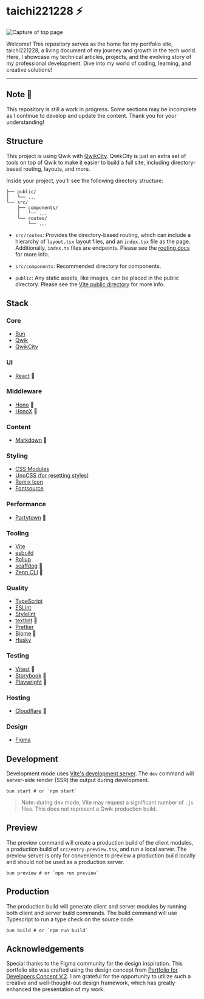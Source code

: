 # taichi221228 :zap:

![Capture of top page](https://github.com/taichi221228/taichi221228/assets/58300794/8e1fd874-3223-4bee-9adb-c122446a3a01)

Welcome! This repository serves as the home for my portfolio site, taichi221228, a living document of my journey and growth in the tech world. Here, I showcase my technical articles, projects, and the evolving story of my professional development. Dive into my world of coding, learning, and creative solutions!

---

## Note :construction:

This repository is still a work in progress. Some sections may be incomplete as I continue to develop and update the content. Thank you for your understanding!

## Structure

This project is using Qwik with [QwikCity](https://qwik.builder.io/qwikcity/overview/). QwikCity is just an extra set of tools on top of Qwik to make it easier to build a full site, including directory-based routing, layouts, and more.

Inside your project, you'll see the following directory structure:

```
├── public/
│   └── ...
└── src/
    ├── components/
    │   └── ...
    └── routes/
        └── ...
```

- `src/routes`: Provides the directory-based routing, which can include a hierarchy of `layout.tsx` layout files, and an `index.tsx` file as the page. Additionally, `index.ts` files are endpoints. Please see the [routing docs](https://qwik.builder.io/qwikcity/routing/overview/) for more info.

- `src/components`: Recommended directory for components.

- `public`: Any static assets, like images, can be placed in the public directory. Please see the [Vite public directory](https://vitejs.dev/guide/assets.html#the-public-directory) for more info.

## Stack

### Core

- [Bun](https://bun.sh/)
- [Qwik](https://qwik.builder.io/)
- [QwikCity](https://qwik.builder.io/qwikcity/overview/)

### UI

- [React](https://reactjs.org/) :construction:

### Middleware

- [Hono](https://hono.dev/) :thinking:
- [HonoX](https://github.com/honojs/honox/) :thinking:

### Content

- [Markdown](https://www.markdownguide.org/) :construction:

### Styling

- [CSS Modules](https://github.com/css-modules/css-modules/)
- [UnoCSS (for resetting styles)](https://unocss.dev/)
- [Remix Icon](https://remixicon.com/)
- [Fontsource](https://fontsource.org/)

### Performance

- [Partytown](https://partytown.builder.io/) :construction:

### Tooling

- [Vite](https://vitejs.dev/)
- [esbuild](https://esbuild.github.io/)
- [Rollup](https://rollupjs.org/)
- [scaffdog](https://scaff.dog/) :construction:
- [Zenn CLI](https://zenn.dev/zenn/articles/zenn-cli-guide) :construction:

### Quality

- [TypeScript](https://www.typescriptlang.org/)
- [ESLint](https://eslint.org/)
- [Stylelint](https://stylelint.io/)
- [textlint](https://textlint.github.io/) :construction:
- [Prettier](https://prettier.io/)
- [Biome](https://biomejs.dev/) :construction:
- [Husky](https://typicode.github.io/husky/)

### Testing

- [Vitest](https://vitejs.dev/) :construction:
- [Storybook](https://storybook.js.org/) :construction:
- [Playwright](https://playwright.dev/) :construction:

### Hosting

- [Cloudflare](https://www.cloudflare.com/) :construction:

### Design

- [Figma](https://www.figma.com/)

## Development

Development mode uses [Vite's development server](https://vitejs.dev/). The `dev` command will server-side render (SSR) the output during development.

```shell
bun start # or `npm start`
```

> Note: during dev mode, Vite may request a significant number of `.js` files. This does not represent a Qwik production build.

## Preview

The preview command will create a production build of the client modules, a production build of `src/entry.preview.tsx`, and run a local server. The preview server is only for convenience to preview a production build locally and should not be used as a production server.

```shell
bun preview # or `npm run preview`
```

## Production

The production build will generate client and server modules by running both client and server build commands. The build command will use Typescript to run a type check on the source code.

```shell
bun build # or `npm run build`
```

## Acknowledgements

Special thanks to the Figma community for the design inspiration. This portfolio site was crafted using the design concept from [Portfolio for Developers Concept V.2](https://www.figma.com/community/file/1100794861710979147). I am grateful for the opportunity to utilize such a creative and well-thought-out design framework, which has greatly enhanced the presentation of my work.
